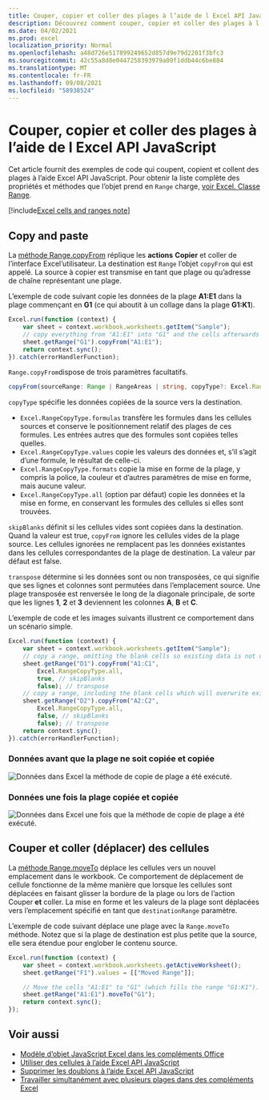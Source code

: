```yaml
---
title: Couper, copier et coller des plages à l’aide de l Excel API JavaScript
description: Découvrez comment couper, copier et coller des plages à l’aide de l Excel API JavaScript.
ms.date: 04/02/2021
ms.prod: excel
localization_priority: Normal
ms.openlocfilehash: a48d726e517899249652d857d9e79d2201f3bfc3
ms.sourcegitcommit: 42c55a8d8e0447258393979a09f1ddb44c6be884
ms.translationtype: MT
ms.contentlocale: fr-FR
ms.lasthandoff: 09/08/2021
ms.locfileid: "58938524"
---
```

# <a name="cut-copy-and-paste-ranges-using-the-excel-javascript-api"></a>Couper, copier et coller des plages à l’aide de l Excel API JavaScript

Cet article fournit des exemples de code qui coupent, copient et collent des plages à l’aide Excel API JavaScript. Pour obtenir la liste complète des propriétés et méthodes que l’objet prend en `Range` charge, [voir Excel. Classe Range](/javascript/api/excel/excel.range).

[!include[Excel cells and ranges note](../includes/note-excel-cells-and-ranges.md)]

## <a name="copy-and-paste"></a>Copy and paste

La [méthode Range.copyFrom](/javascript/api/excel/excel.range#copyFrom_sourceRange__copyType__skipBlanks__transpose_) réplique les **actions** **Copier** et coller de l’interface Excel’utilisateur. La destination est `Range` l’objet `copyFrom` qui est appelé. La source à copier est transmise en tant que plage ou qu’adresse de chaîne représentant une plage.

L’exemple de code suivant copie les données de la plage **A1:E1** dans la plage commençant en **G1** (ce qui aboutit à un collage dans la plage **G1:K1**).

```js
Excel.run(function (context) {
    var sheet = context.workbook.worksheets.getItem("Sample");
    // copy everything from "A1:E1" into "G1" and the cells afterwards ("G1:K1")
    sheet.getRange("G1").copyFrom("A1:E1");
    return context.sync();
}).catch(errorHandlerFunction);
```

`Range.copyFrom`dispose de trois paramètres facultatifs.

```TypeScript
copyFrom(sourceRange: Range | RangeAreas | string, copyType?: Excel.RangeCopyType, skipBlanks?: boolean, transpose?: boolean): void;
```

`copyType` spécifie les données copiées de la source vers la destination.

- `Excel.RangeCopyType.formulas` transfère les formules dans les cellules sources et conserve le positionnement relatif des plages de ces formules. Les entrées autres que des formules sont copiées telles quelles.
- `Excel.RangeCopyType.values` copie les valeurs des données et, s’il s’agit d’une formule, le résultat de celle-ci.
- `Excel.RangeCopyType.formats` copie la mise en forme de la plage, y compris la police, la couleur et d’autres paramètres de mise en forme, mais aucune valeur.
- `Excel.RangeCopyType.all` (option par défaut) copie les données et la mise en forme, en conservant les formules des cellules si elles sont trouvées.

`skipBlanks` définit si les cellules vides sont copiées dans la destination. Quand la valeur est true, `copyFrom` ignore les cellules vides de la plage source.
Les cellules ignorées ne remplacent pas les données existantes dans les cellules correspondantes de la plage de destination. La valeur par défaut est false.

`transpose` détermine si les données sont ou non transposées, ce qui signifie que ses lignes et colonnes sont permutées dans l’emplacement source.
Une plage transposée est renversée le long de la diagonale principale, de sorte que les lignes **1**, **2** et **3** deviennent les colonnes **A**, **B** et **C**.

L’exemple de code et les images suivants illustrent ce comportement dans un scénario simple.

```js
Excel.run(function (context) {
    var sheet = context.workbook.worksheets.getItem("Sample");
    // copy a range, omitting the blank cells so existing data is not overwritten in those cells
    sheet.getRange("D1").copyFrom("A1:C1",
        Excel.RangeCopyType.all,
        true, // skipBlanks
        false); // transpose
    // copy a range, including the blank cells which will overwrite existing data in the target cells
    sheet.getRange("D2").copyFrom("A2:C2",
        Excel.RangeCopyType.all,
        false, // skipBlanks
        false); // transpose
    return context.sync();
}).catch(errorHandlerFunction);
```

### <a name="data-before-range-is-copied-and-pasted"></a>Données avant que la plage ne soit copiée et copiée

![Données dans Excel la méthode de copie de plage a été exécuté.](../images/excel-range-copyfrom-skipblanks-before.png)

### <a name="data-after-range-is-copied-and-pasted"></a>Données une fois la plage copiée et copiée

![Données dans Excel une fois que la méthode de copie de plage a été exécuté.](../images/excel-range-copyfrom-skipblanks-after.png)

## <a name="cut-and-paste-move-cells"></a>Couper et coller (déplacer) des cellules

La [méthode Range.moveTo](/javascript/api/excel/excel.range#moveTo_destinationRange_) déplace les cellules vers un nouvel emplacement dans le workbook. Ce comportement de déplacement de cellule fonctionne [](https://support.microsoft.com/office/803d65eb-6a3e-4534-8c6f-ff12d1c4139e) de la même manière  que lorsque les cellules sont déplacées en faisant glisser la bordure de la plage ou lors de l’action Couper **et** coller. La mise en forme et les valeurs de la plage sont déplacées vers l’emplacement spécifié en tant que `destinationRange` paramètre.

L’exemple de code suivant déplace une plage avec la `Range.moveTo` méthode. Notez que si la plage de destination est plus petite que la source, elle sera étendue pour englober le contenu source.

```js
Excel.run(function (context) {
    var sheet = context.workbook.worksheets.getActiveWorksheet();
    sheet.getRange("F1").values = [["Moved Range"]];

    // Move the cells "A1:E1" to "G1" (which fills the range "G1:K1").
    sheet.getRange("A1:E1").moveTo("G1");
    return context.sync();
});
```

## <a name="see-also"></a>Voir aussi

- [Modèle d’objet JavaScript Excel dans les compléments Office](excel-add-ins-core-concepts.md)
- [Utiliser des cellules à l’aide Excel API JavaScript](excel-add-ins-cells.md)
- [Supprimer les doublons à l’aide Excel API JavaScript](excel-add-ins-ranges-remove-duplicates.md)
- [Travailler simultanément avec plusieurs plages dans des compléments Excel](excel-add-ins-multiple-ranges.md)
